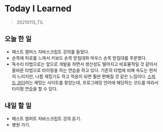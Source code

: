 # Today I Learned

> 20210113_TIL <br>

## 오늘 한 일

- 패스트 캠퍼스 자바스크립트 강의를 들었다.
- 손목에 피로를 느껴서 키보드 손목 받침대와 마우스 손목 받침대를 주문했다.
- 독수리 타법으로는 앞으로 개발을 하면서 생산성도 떨어지고 비효율적일 것 같아서 올바른 타법으로 타이핑을 하는 연습을 하고 있다. 기존의 타법에 비해 속도는 현저히 느리지만, 나름 재밌기도 하고 적응이 되면 훨씬 편해질 것 같은 느낌이다. [스피드 코더](https://www.speedcoder.net/lessons/js/1/)라는 재밌는 사이트를 찾았는데, 프로그래밍 언어에 해당하는 코드를 따라서 타이핑 연습을 할 수 있다.

## 내일 할 일

- 패스트 캠퍼트 자바스크립트 강의 듣기.
- 병원 가기.
